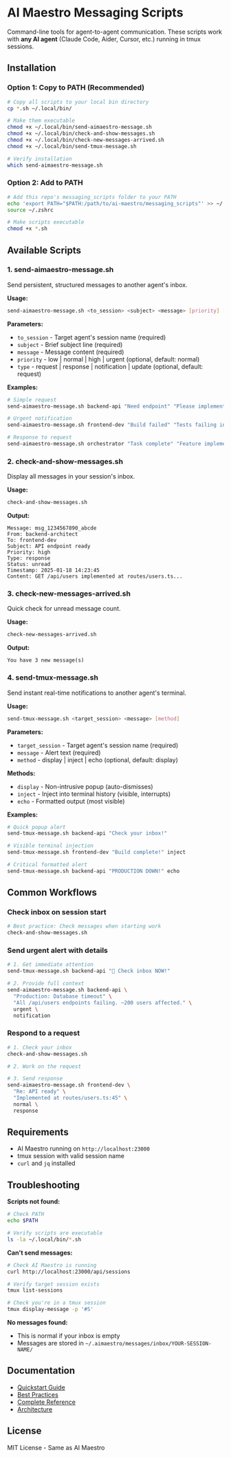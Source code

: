 # AI Maestro Messaging Scripts

Command-line tools for agent-to-agent communication. These scripts work with **any AI agent** (Claude Code, Aider, Cursor, etc.) running in tmux sessions.

## Installation

### Option 1: Copy to PATH (Recommended)

```bash
# Copy all scripts to your local bin directory
cp *.sh ~/.local/bin/

# Make them executable
chmod +x ~/.local/bin/send-aimaestro-message.sh
chmod +x ~/.local/bin/check-and-show-messages.sh
chmod +x ~/.local/bin/check-new-messages-arrived.sh
chmod +x ~/.local/bin/send-tmux-message.sh

# Verify installation
which send-aimaestro-message.sh
```

### Option 2: Add to PATH

```bash
# Add this repo's messaging_scripts folder to your PATH
echo 'export PATH="$PATH:/path/to/ai-maestro/messaging_scripts"' >> ~/.zshrc
source ~/.zshrc

# Make scripts executable
chmod +x *.sh
```

## Available Scripts

### 1. send-aimaestro-message.sh

Send persistent, structured messages to another agent's inbox.

**Usage:**
```bash
send-aimaestro-message.sh <to_session> <subject> <message> [priority] [type]
```

**Parameters:**
- `to_session` - Target agent's session name (required)
- `subject` - Brief subject line (required)
- `message` - Message content (required)
- `priority` - low | normal | high | urgent (optional, default: normal)
- `type` - request | response | notification | update (optional, default: request)

**Examples:**
```bash
# Simple request
send-aimaestro-message.sh backend-api "Need endpoint" "Please implement GET /api/users"

# Urgent notification
send-aimaestro-message.sh frontend-dev "Build failed" "Tests failing in CI" urgent notification

# Response to request
send-aimaestro-message.sh orchestrator "Task complete" "Feature implemented at src/components/Dashboard.tsx" normal response
```

### 2. check-and-show-messages.sh

Display all messages in your session's inbox.

**Usage:**
```bash
check-and-show-messages.sh
```

**Output:**
```
Message: msg_1234567890_abcde
From: backend-architect
To: frontend-dev
Subject: API endpoint ready
Priority: high
Type: response
Status: unread
Timestamp: 2025-01-18 14:23:45
Content: GET /api/users implemented at routes/users.ts...
```

### 3. check-new-messages-arrived.sh

Quick check for unread message count.

**Usage:**
```bash
check-new-messages-arrived.sh
```

**Output:**
```
You have 3 new message(s)
```

### 4. send-tmux-message.sh

Send instant real-time notifications to another agent's terminal.

**Usage:**
```bash
send-tmux-message.sh <target_session> <message> [method]
```

**Parameters:**
- `target_session` - Target agent's session name (required)
- `message` - Alert text (required)
- `method` - display | inject | echo (optional, default: display)

**Methods:**
- `display` - Non-intrusive popup (auto-dismisses)
- `inject` - Inject into terminal history (visible, interrupts)
- `echo` - Formatted output (most visible)

**Examples:**
```bash
# Quick popup alert
send-tmux-message.sh backend-api "Check your inbox!"

# Visible terminal injection
send-tmux-message.sh frontend-dev "Build complete!" inject

# Critical formatted alert
send-tmux-message.sh backend-api "PRODUCTION DOWN!" echo
```

## Common Workflows

### Check inbox on session start
```bash
# Best practice: Check messages when starting work
check-and-show-messages.sh
```

### Send urgent alert with details
```bash
# 1. Get immediate attention
send-tmux-message.sh backend-api "🚨 Check inbox NOW!"

# 2. Provide full context
send-aimaestro-message.sh backend-api \
  "Production: Database timeout" \
  "All /api/users endpoints failing. ~200 users affected." \
  urgent \
  notification
```

### Respond to a request
```bash
# 1. Check your inbox
check-and-show-messages.sh

# 2. Work on the request

# 3. Send response
send-aimaestro-message.sh frontend-dev \
  "Re: API ready" \
  "Implemented at routes/users.ts:45" \
  normal \
  response
```

## Requirements

- AI Maestro running on `http://localhost:23000`
- tmux session with valid session name
- `curl` and `jq` installed

## Troubleshooting

**Scripts not found:**
```bash
# Check PATH
echo $PATH

# Verify scripts are executable
ls -la ~/.local/bin/*.sh
```

**Can't send messages:**
```bash
# Check AI Maestro is running
curl http://localhost:23000/api/sessions

# Verify target session exists
tmux list-sessions

# Check you're in a tmux session
tmux display-message -p '#S'
```

**No messages found:**
- This is normal if your inbox is empty
- Messages are stored in `~/.aimaestro/messages/inbox/YOUR-SESSION-NAME/`

## Documentation

- [Quickstart Guide](../docs/AGENT-COMMUNICATION-QUICKSTART.md)
- [Best Practices](../docs/AGENT-COMMUNICATION-GUIDELINES.md)
- [Complete Reference](../docs/AGENT-MESSAGING-GUIDE.md)
- [Architecture](../docs/AGENT-COMMUNICATION-ARCHITECTURE.md)

## License

MIT License - Same as AI Maestro

